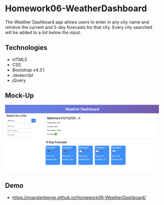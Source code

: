 # Homework06-WeatherDashboard
The Weather Dashboard app allows users to enter in any city name and retrieve the current and 5-day forecasts for that city. Every city searched will be added to a list below the input. 

## Technologies
- HTML5
- CSS
- Bootstrap v4.3.1
- Javascript
- jQuery

## Mock-Up
![Weather Dashboard](./assets/images/homework06-mockup.png)

## Demo
- https://nvandenberge.github.io/Homework06-WeatherDashboard/